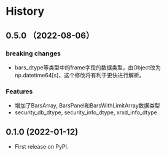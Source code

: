 # History

## 0.5.0 （2022-08-06）

### breaking changes
* bars_dtype等类型中的frame字段的数据类型，由Object改为np.datetime64[s]，这个修改将有利于更快进行解析。

### Features

* 增加了BarsArray, BarsPanel和BarsWithLimitArray数据类型
* security_db_dtype, security_info_dtype, xrxd_info_dtype

## 0.1.0 (2022-01-12)

* First release on PyPI.
